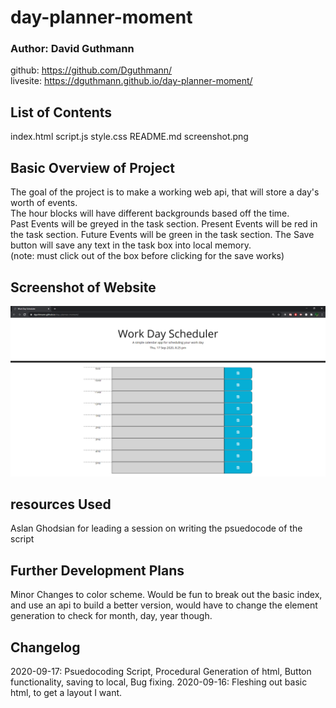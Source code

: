 # day-planner-moment

### Author: David Guthmann

github: https://github.com/Dguthmann/  
livesite: https://dguthmann.github.io/day-planner-moment/

## List of Contents

index.html
script.js
style.css
README.md
screenshot.png

## Basic Overview of Project

The goal of the project is to make a working web api, that will store a day's worth of events.  
The hour blocks will have different backgrounds based off the time.  
Past Events will be greyed in the task section.
Present Events will be red in the task section.
Future Events will be green in the task section.
The Save button will save any text in the task box into local memory.  
(note: must click out of the box before clicking for the save works)


## Screenshot of Website

![Site Screenshot](screenshot.png)

## resources Used

Aslan Ghodsian for leading a session on writing the psuedocode of the script

## Further Development Plans

Minor Changes to color scheme.  Would be fun to break out the basic index, and use an api to build a better version, would have to change the element generation to check for month, day, year though.

## Changelog

2020-09-17: Psuedocoding Script, Procedural Generation of html, Button functionality, saving to local, Bug fixing.
2020-09-16: Fleshing out basic html, to get a layout I want.
